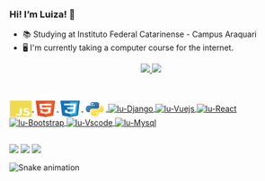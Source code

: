 ### Hi! I’m Luiza! 👋

- 📚 Studying at Instituto Federal Catarinense - Campus Araquari
- 🖥️ I'm currently taking a computer course for the internet.

<div align="center">
  <a href="https://github.com/luizatorrens">
  <img height="160em" src="https://github-readme-stats.vercel.app/api?username=luizatorrens&show_icons=true&theme=dracula&include_all_commits=true&count_private=true"/>
  <img height="160em" src="https://github-readme-stats.vercel.app/api/top-langs/?username=luizatorrens&layout=compact&langs_count=7&theme=dracula"/>
</div>
  
  ##
  
<div style="display: inline_block"><br>
  <img align="center" alt="lu-Js" height="30" width="40" src="https://raw.githubusercontent.com/devicons/devicon/master/icons/javascript/javascript-plain.svg">
  <img align="center" alt="lu-HTML" height="30" width="40" src="https://raw.githubusercontent.com/devicons/devicon/master/icons/html5/html5-original.svg">
  <img align="center" alt="lu-CSS" height="30" width="40" src="https://raw.githubusercontent.com/devicons/devicon/master/icons/css3/css3-original.svg">
  <img align="center" alt="lu-Python" height="30" width="40" src="https://raw.githubusercontent.com/devicons/devicon/master/icons/python/python-original.svg">
  <img align="center" alt="lu-Django" height="30" width="40" src="https://cdn.jsdelivr.net/gh/devicons/devicon/icons/django/django-plain.svg" />
  <img align="center" alt="lu-Vuejs" height="30" width="40" src="https://cdn.jsdelivr.net/gh/devicons/devicon/icons/vuejs/vuejs-original.svg" />   
  <img align="center" alt="lu-React" height="30" width="40" src="https://cdn.jsdelivr.net/gh/devicons/devicon/icons/react/react-original.svg" />
  <img align="center" alt="lu-Bootstrap" height="30" width="40"src="https://cdn.jsdelivr.net/gh/devicons/devicon/icons/bootstrap/bootstrap-original.svg" />
  <img align="center" alt="lu-Vscode" height="30" width="40"src="https://cdn.jsdelivr.net/gh/devicons/devicon/icons/vscode/vscode-original.svg" />
  <img align="center" alt="lu-Mysql" height="30" width="40" src="https://cdn.jsdelivr.net/gh/devicons/devicon/icons/mysql/mysql-original.svg" />
          
  
          
  
          
</div>

  ##
  
<div> 
  <a href="https://instagram.com/luizatorrens_" target="_blank"><img src="https://img.shields.io/badge/-Instagram-%23E4405F?style=for-the-badge&logo=instagram&logoColor=white" target="_blank"></a>
  <a href = "mailto:luiza.torrens.2006@gmail.com"><img src="https://img.shields.io/badge/-Gmail-%23333?style=for-the-badge&logo=gmail&logoColor=white" target="_blank"></a>
  <a href="https://www.linkedin.com/in/luiza-torrens-06041b242/" target="_blank"><img src="https://img.shields.io/badge/-LinkedIn-%230077B5?style=for-the-badge&logo=linkedin&logoColor=white" target="_blank"></a> 
 
  ![Snake animation](https://github.com/luizatorrens/luizatorrens/blob/output/github-contribution-grid-snake.svg)
